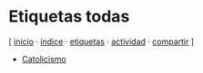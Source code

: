 # Etiquetas todas
[ [inicio](index.md) · [índice](indice.md) · [etiquetas](etiquetas.md) · [actividad](actividad.md) · [compartir](https://x.com/intent/tweet?text=Etiquetas%20todas%20%E2%80%94%20%C3%8Dndices%0A%0A%E2%86%92%20https%3A%2F%2Fjucardus.github.io%2Fetiquetas%0A%0A%E2%86%92%20https%3A%2F%2Fgithub.com%2Fjucardus%2Fjucardus.github.io%2Fblob%2Fmain%2Fetiquetas.md%0A%0A%23indices_jucardus) ]

* [Catolicismo](c/a/catolicismo.md)